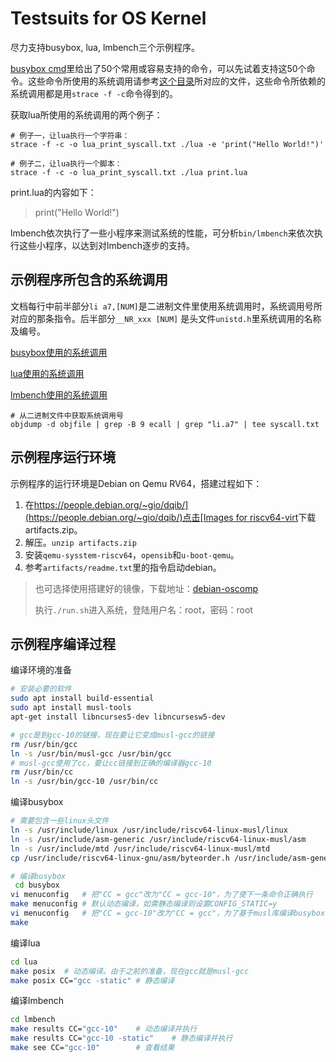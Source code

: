 # Testsuits for OS Kernel

尽力支持busybox, lua, lmbench三个示例程序。

[busybox cmd](docs/busybox_cmd.txt)里给出了50个常用或容易支持的命令，可以先试着支持这50个命令。这些命令所使用的系统调用请参考[这个目录](docs/busybox_cmd_syscalls)所对应的文件，这些命令所依赖的系统调用都是用`strace -f -c`命令得到的。

获取lua所使用的系统调用的两个例子：

```
# 例子一，让lua执行一个字符串：
strace -f -c -o lua_print_syscall.txt ./lua -e 'print("Hello World!")'

# 例子二，让lua执行一个脚本：
strace -f -c -o lua_print_syscall.txt ./lua print.lua
```

print.lua的内容如下：

> print("Hello World!")

lmbench依次执行了一些小程序来测试系统的性能，可分析`bin/lmbench`来依次执行这些小程序，以达到对lmbench逐步的支持。

## 示例程序所包含的系统调用
文档每行中前半部分`li a7,[NUM]`是二进制文件里使用系统调用时，系统调用号所对应的那条指令。后半部分`__NR_xxx [NUM]` 是头文件`unistd.h`里系统调用的名称及编号。

[busybox使用的系统调用](docs/busybox_musl_static_syscall.txt)

[lua使用的系统调用](docs/lua_musl_static_syscalls.txt)

[lmbench使用的系统调用](docs/lmbench_libc_syscall.txt)

```
# 从二进制文件中获取系统调用号
objdump -d objfile | grep -B 9 ecall | grep "li.a7" | tee syscall.txt
```



## 示例程序运行环境
示例程序的运行环境是Debian on Qemu RV64，搭建过程如下：

1. 在[https://people.debian.org/~gio/dqib/](https://people.debian.org/~gio/dqib/)点击[Images for riscv64-virt](https://gitlab.com/api/v4/projects/giomasce%2Fdqib/jobs/artifacts/master/download?job=convert_riscv64-virt)下载artifacts.zip。
2. 解压。`unzip artifacts.zip`
3. 安装`qemu-sysstem-riscv64`，`opensib`和`u-boot-qemu`。
4. 参考`artifacts/readme.txt`里的指令启动debian。

> 也可选择使用搭建好的镜像，下载地址：[debian-oscomp](https://cloud.tsinghua.edu.cn/f/1ffc4bc9149645a896ea/?dl=1)
>
> 执行`./run.sh`进入系统，登陆用户名：root，密码：root

## 示例程序编译过程

编译环境的准备

```bash
# 安装必要的软件
sudo apt install build-essential
sudo apt install musl-tools
apt-get install libncurses5-dev libncursesw5-dev

# gcc是到gcc-10的链接，现在要让它变成musl-gcc的链接
rm /usr/bin/gcc	
ln -s /usr/bin/musl-gcc /usr/bin/gcc
# musl-gcc使用了cc，要让cc链接到正确的编译器gcc-10
rm /usr/bin/cc	
ln -s /usr/bin/gcc-10 /usr/bin/cc
```

编译busybox

```bash
# 需要包含一些linux头文件
ln -s /usr/include/linux /usr/include/riscv64-linux-musl/linux
ln -s /usr/include/asm-generic /usr/include/riscv64-linux-musl/asm
ln -s /usr/include/mtd /usr/include/riscv64-linux-musl/mtd
cp /usr/include/riscv64-linux-gnu/asm/byteorder.h /usr/include/asm-generic

# 编译busybox
 cd busybox
vi menuconfig	# 把"CC = gcc"改为"CC = gcc-10"，为了使下一条命令正确执行
make menuconfig	# 默认动态编译，如需静态编译则设置CONFIG_STATIC=y
vi menuconfig	# 把"CC = gcc-10"改为"CC = gcc"，为了基于musl库编译busybox
make
```

编译lua

```bash
cd lua
make posix	# 动态编译。由于之前的准备，现在gcc就是musl-gcc
make posix CC="gcc -static"	# 静态编译
```

编译lmbench

```bash
cd lmbench
make results CC="gcc-10"	# 动态编译并执行
make results CC="gcc-10 -static"	# 静态编译并执行
make see CC="gcc-10"		# 查看结果
```

